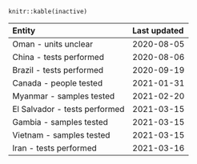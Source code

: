     knitr::kable(inactive)

<table>
<thead>
<tr class="header">
<th style="text-align: left;">Entity</th>
<th style="text-align: left;">Last updated</th>
</tr>
</thead>
<tbody>
<tr class="odd">
<td style="text-align: left;">Oman - units unclear</td>
<td style="text-align: left;">2020-08-05</td>
</tr>
<tr class="even">
<td style="text-align: left;">China - tests performed</td>
<td style="text-align: left;">2020-08-06</td>
</tr>
<tr class="odd">
<td style="text-align: left;">Brazil - tests performed</td>
<td style="text-align: left;">2020-09-19</td>
</tr>
<tr class="even">
<td style="text-align: left;">Canada - people tested</td>
<td style="text-align: left;">2021-01-31</td>
</tr>
<tr class="odd">
<td style="text-align: left;">Myanmar - samples tested</td>
<td style="text-align: left;">2021-02-20</td>
</tr>
<tr class="even">
<td style="text-align: left;">El Salvador - tests performed</td>
<td style="text-align: left;">2021-03-15</td>
</tr>
<tr class="odd">
<td style="text-align: left;">Gambia - samples tested</td>
<td style="text-align: left;">2021-03-15</td>
</tr>
<tr class="even">
<td style="text-align: left;">Vietnam - samples tested</td>
<td style="text-align: left;">2021-03-15</td>
</tr>
<tr class="odd">
<td style="text-align: left;">Iran - tests performed</td>
<td style="text-align: left;">2021-03-16</td>
</tr>
</tbody>
</table>
